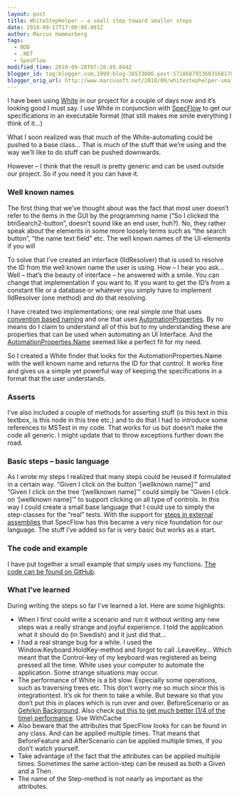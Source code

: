```yaml
---
layout: post
title: WhiteStepHelper – a small step toward smaller steps
date: 2010-09-17T17:00:00.001Z
author: Marcus Hammarberg
tags:
  - BDD
  - .NET
  - SpecFlow
modified_time: 2010-09-28T07:28:49.844Z
blogger_id: tag:blogger.com,1999:blog-36533086.post-5718687913603168178
blogger_orig_url: http://www.marcusoft.net/2010/09/whitestephelper-small-step-toward.html
---
```




I have been using
<a href="http://white.codeplex.com" target="_blank">White</a> in our
project for a couple of days now and it’s looking good I must say. I use
White in conjunction with
<a href="http://www.specflow.org" target="_blank">SpecFlow</a> to get
our specifications in an executable format (that still makes me smile
everything I think of it…)

What I soon realized was that much of the White-automating could be
pushed to a base class… That is much of the stuff that we’re using and
the way we’ll like to do stuff can be pushed downwards.

However – I think that the result is pretty generic and can be used
outside our project. So if you need it you can have it.

### Well known names

The first thing that we’ve thought about was the fact that most user
doesn’t refer to the items in the GUI by the programming name (“So I
clicked the btnSearch2-button”, doesn’t sound like an end user, huh?).
No, they rather speak about the elements in some more loosely terms such
as “the search button”, “the name text field” etc. The well known names
of the UI-elements if you will

To solve that I’ve created an interface (IIdResolver) that is used to
resolve the ID from the well known name the user is using. How – I hear
you ask… Well – that’s the beauty of interface – he answered with a
smile. You can change that implementation if you want to. If you want to
get the ID’s from a constant file or a database or whatever you simply
have to implement IIdResolver (one method) and do that resolving.

I have created two implementations; one real simple one that uses
<a href="http://en.wikipedia.org/wiki/Convention_over_configuration"
target="_blank">convention based naming</a> and one that uses
<a href="http://msdn.microsoft.com/en-us/library/ms752056.aspx"
target="_blank">AutomationProperties</a>. By no means do I claim to
understand all of this but to my understanding these are properties that
can be used when automating an UI Interface. And the <a
href="http://msdn.microsoft.com/en-us/library/system.windows.automation.automationelement.nameproperty.aspx"
target="_blank">AutomationProperties.Name</a> seemed like a perfect fit
for my need.

So I created a White finder that looks for the AutomationProperties.Name
with the well known name and returns the ID for that control. It works
fine and gives us a simple yet powerful way of keeping the
specifications in a format that the user understands.

### Asserts

I’ve also included a couple of methods for asserting stuff (is this text
in this textbox, is this node in this tree etc.) and to do that I had to
introduce some references to MSTest in my code. That works for us but
doesn’t make the code all generic. I might update that to throw
exceptions further down the road.

### Basic steps – basic language

As I wrote my steps I realized that many steps could be reused if
formulated in a certain way. “Given I click on the button ‘\[wellknown
name\]’” and “Given I click on the tree ‘\[wellknown name\]’” could
simply be “Given I click on ‘\[wellknown name\]’” to support clicking on
all type of controls. In this way I could create a small base language
that I could use to simply the step-classes for the “real” tests. With
the support for <a
href="http://github.com/techtalk/SpecFlow/blob/master/Tests/FeatureTests/ExternalSteps/ExternalSteps.feature"
target="_blank">steps in external assemblies</a> that SpecFlow has this
became a very nice foundation for our language. The stuff I’ve added so
far is very basic but works as a start.

### The code and example

I have put together a small example that simply uses my functions.
<a href="http://github.com/marcusoftnet/WhiteStepHelper"
target="_blank">The code can be found on GitHub</a>.

### What I’ve learned

During writing the steps so far I’ve learned a lot. Here are some
highlights:

- When I first could write a scenario and run it without writing any
    new steps was a really strange and joyful experience. I told the
    application what it should do (in Swedish) and it just did that…
- I had a real strange bug for a while. I used the
    Window.Keyboard.HoldKey-method and forgot to call .LeaveKey… Which
    meant that the Control-key of my keyboard was registered as being
    pressed all the time. White uses your computer to automate the
    application. Some strange situations may occur.
- The performance of White is a bit slow. Especially some operations,
    such as traversing trees etc. This don’t worry me so much since this
    is integrationtest. It’s ok for them to take a while. But beware so
    that you don’t put this in places which is run over and over.
    BeforeScenario or as
    <a href="http://wiki.github.com/aslakhellesoy/cucumber/background"
    target="_blank">Gehrkin Background</a>. Also check <a
    href="http://white.codeplex.com/wikipage?title=Speed%20up%20performance%20by%20Position%20based%20search&amp;referringTitle=Performance"
    target="_blank">out this to get much better (1/4 of the time)
    performance</a>. Use WithCache
- Also beware that the attributes that SpecFlow looks for can be found
    in any class. And can be applied multiple times. That means that
    BeforeFeature and AfterScenario can be applied multiple times, if
    you don’t watch yourself.
- Take advantage of the fact that the attributes can be applied
    multiple times. Sometimes the same action-step can be reused as both
    a Given and a Then.
- The name of the Step-method is not nearly as important as the
    attributes.
